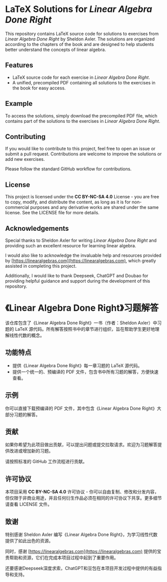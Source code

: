 # LaTeX Solutions for *Linear Algebra Done Right*

This repository contains LaTeX source code for solutions to exercises from *Linear Algebra Done Right* by Sheldon Axler. The solutions are organized according to the chapters of the book and are designed to help students better understand the concepts of linear algebra.

## Features

- LaTeX source code for each exercise in *Linear Algebra Done Right*.
- A unified, precompiled PDF containing all solutions to the exercises in the book for easy access.

## Example

To access the solutions, simply download the precompiled PDF file, which contains part of the solutions to the exercises in *Linear Algebra Done Right*.

## Contributing

If you would like to contribute to this project, feel free to open an issue or submit a pull request. Contributions are welcome to improve the solutions or add new exercises.

Please follow the standard GitHub workflow for contributions.

## License

This project is licensed under the **CC BY-NC-SA 4.0** License - you are free to copy, modify, and distribute the content, as long as it is for non-commercial purposes and any derivative works are shared under the same license. See the LICENSE file for more details.

## Acknowledgements

Special thanks to Sheldon Axler for writing *Linear Algebra Done Right* and providing such an excellent resource for learning linear algebra.

I would also like to acknowledge the invaluable help and resources provided by [https://linearalgebras.com](https://linearalgebras.com), which greatly assisted in completing this project.

Additionally, I would like to thank Deepseek, ChatGPT and Doubao for providing helpful guidance and support during the development of this repository.

# 《Linear Algebra Done Right》习题解答

该仓库包含了《Linear Algebra Done Right》一书（作者：Sheldon Axler）中习题的 LaTeX 源代码。所有解答按照书中的章节进行组织，旨在帮助学生更好地理解线性代数的概念。

## 功能特点
- 提供《Linear Algebra Done Right》每一章习题的 LaTeX 源代码。
- 提供一个统一的、预编译的 PDF 文件，包含书中所有习题的解答，方便快速查看。

## 示例

你可以直接下载预编译的 PDF 文件，其中包含《Linear Algebra Done Right》大部分习题的解答。

## 贡献

如果你希望为此项目做出贡献，可以提出问题或提交拉取请求。欢迎为习题解答提供改进或增加新的习题。

请按照标准的 GitHub 工作流程进行贡献。

## 许可协议

本项目采用 **CC BY-NC-SA 4.0** 许可协议 - 你可以自由复制、修改和分发内容，但仅限于非商业用途，并且任何衍生作品必须在相同的许可协议下共享。更多细节请查看 LICENSE 文件。

## 致谢

特别感谢 Sheldon Axler 编写《Linear Algebra Done Right》，为学习线性代数提供了如此出色的资源。

同时，感谢 [https://linearalgebras.com](https://linearalgebras.com) 提供的宝贵帮助和资源，它们在完成本项目过程中起到了重要作用。

还要感谢Deepseek深度求索，ChatGPT和豆包在本项目开发过程中提供的有益指导和支持。




